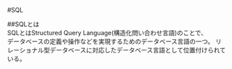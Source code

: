 #SQL

##SQLとは  
  SQLとはStructured Query Language(構造化問い合わせ言語)のことで、  
  データベースの定義や操作などを実現するためのデータベース言語の一つ。
  リレーショナル型データベースに対応したデータベース言語として位置付けられている。  

##